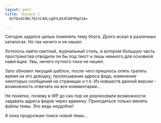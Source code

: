 ```yaml
--- 
layout: post
title: !binary |
  0J7QsdC90L7QstC40Lsg0YLQtdC80YMgV1A=

---
```

Сегодня задался целью поменять тему блога. Долго искал в различных каталогах. Но так ничего и не нашел.

Хотелось найти светлый, журнальный стиль, в котором большую часть пространства отводили ли бы под текст и лишь немного для основной навигации. Увы, ничего путного пока не нашел.

Зато обновил текущий шаблон, после чего пришлось опять тратить время на его доводку, прописывание адреса фида, изменение некоторых сообщений на страницах и т.п. Из новшеств данной версии - возможность отвечать на все комментарии...

Не понятно, почему в WP до сих пор не реализовали возможности задавать адреса фидов через админку. Приходиться только менять файлы темы. Это ведь неудобно!

А пока продолжаю поиск новой темы...
